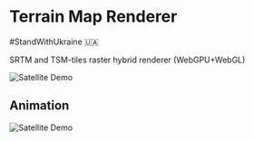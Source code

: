 # Terrain Map Renderer

#StandWithUkraine 🇺🇦

SRTM and TSM-tiles raster hybrid renderer (WebGPU+WebGL)

![Satellite Demo](github-assets/demo.png)

## Animation

![Satellite Demo](github-assets/demo1.gif)
